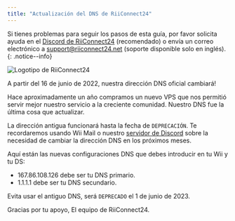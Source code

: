 ```yaml
---
title: "Actualización del DNS de RiiConnect24"
---
```


Si tienes problemas para seguir los pasos de esta guía, por favor solicita ayuda en el [Discord de RiiConnect24](https://discord.gg/rc24) (recomendado) o envía un correo electrónico a [support@riiconnect24.net](mailto:support@riiconnect24.net) (soporte disponible solo en inglés).
{: .notice--info}

![Logotipo de RiiConnect24](/images/WiiRC24Logo.jpg)

A partir del 16 de junio de 2022, nuestra dirección DNS oficial cambiará!

Hace aproximadamente un año compramos un nuevo VPS que nos permitió servir mejor nuestro servicio a la creciente comunidad. Nuestro DNS fue la última cosa que actualizar.

La dirección antigua funcionará hasta la fecha de `DEPRECACIÓN`. Te recordaremos usando Wii Mail o nuestro [servidor de Discord](https://discord.gg/rc24) sobre la necesidad de cambiar la dirección DNS en los próximos meses.

Aquí están las nuevas configuraciones DNS que debes introducir en tu Wii y tu DS:

- 167.86.108.126 debe ser tu DNS primario.<br>
- 1.1.1.1 debe ser tu DNS secundario.

Evita usar el antiguo DNS, será `DEPRECADO` el 1 de junio de 2023.

Gracias por tu apoyo, El equipo de RiiConnect24.